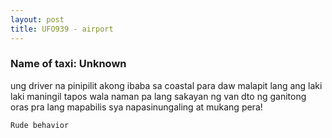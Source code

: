 ```yaml
---
layout: post
title: UFO939 - airport
---
```


### Name of taxi: Unknown

ung driver na pinipilit akong ibaba sa coastal para daw malapit lang ang laki laki maningil tapos wala naman pa lang sakayan ng van dto ng ganitong oras pra lang mapabilis sya napasinungaling at mukang pera!

```Rude behavior```
